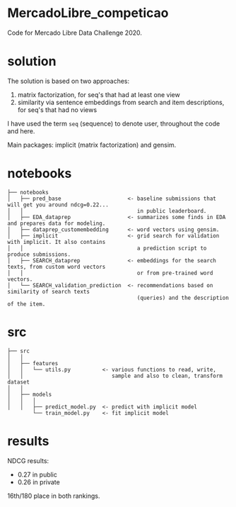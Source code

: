MercadoLibre_competicao
==============================

Code for Mercado Libre Data Challenge 2020.


# solution

The solution is based on two approaches:
1. matrix factorization, for seq's that had at least one view
2. similarity via sentence embeddings from search and item descriptions, for seq's that had no views

I have used the term `seq` (sequence) to denote user, throughout the code and here.

Main packages: implicit (matrix factorization) and gensim. 

# notebooks

    ├── notebooks
    │   ├── pred_base                     <- baseline submissions that will get you around ndcg=0.22... 
    │   │                                    in public leaderboard.
    │   ├── EDA_dataprep                  <- summarizes some finds in EDA and prepares data for modeling.
    │   ├── dataprep_customembedding      <- word vectors using gensim.
    │   ├── implicit                      <- grid search for validation with implicit. It also contains 
    │   │                                    a prediction script to produce submissions.
    │   ├── SEARCH_dataprep               <- embeddings for the search texts, from custom word vectors 
    │   │                                    or from pre-trained word vectors.
    │   └── SEARCH_validation_prediction  <- recommendations based on similarity of search texts 
                                             (queries) and the description of the item.
    
# src

    ├── src
    │   │
    │   ├── features       
    │   │   └── utils.py          <- various functions to read, write, 
    │   │                            sample and also to clean, transform dataset
    │   │
    │   ├── models         
    │   │   │          
    │   │   ├── predict_model.py  <- predict with implicit model
            └── train_model.py    <- fit implicit model
    

# results

NDCG results:
* 0.27 in public
* 0.26 in private

16th/180 place in both rankings.



